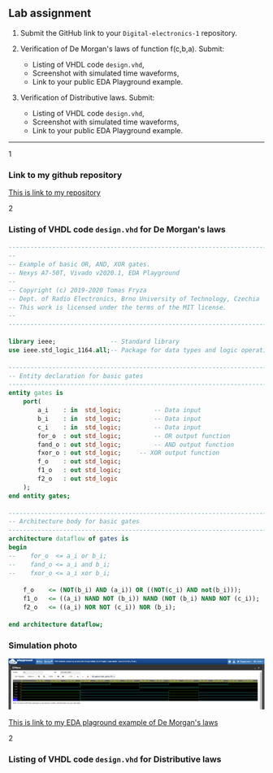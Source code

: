 ## Lab assignment

1. Submit the GitHub link to your `Digital-electronics-1` repository.

2. Verification of De Morgan's laws of function f(c,b,a). Submit:
    * Listing of VHDL code `design.vhd`,
    * Screenshot with simulated time waveforms,
    * Link to your public EDA Playground example.

3. Verification of Distributive laws. Submit:
    * Listing of VHDL code `design.vhd`,
    * Screenshot with simulated time waveforms,
    * Link to your public EDA Playground example.

------------------------------------------------------------------------

1

### Link to my github repository

[This is link to my repository](https://github.com/xfrolk03/Digital-electronics-1-2021)

2

### Listing of VHDL code `design.vhd` for De Morgan's laws 

```vhdl
------------------------------------------------------------------------
--
-- Example of basic OR, AND, XOR gates.
-- Nexys A7-50T, Vivado v2020.1, EDA Playground
--
-- Copyright (c) 2019-2020 Tomas Fryza
-- Dept. of Radio Electronics, Brno University of Technology, Czechia
-- This work is licensed under the terms of the MIT license.
--
------------------------------------------------------------------------

library ieee;               -- Standard library
use ieee.std_logic_1164.all;-- Package for data types and logic operations

------------------------------------------------------------------------
-- Entity declaration for basic gates
------------------------------------------------------------------------
entity gates is
    port(
        a_i    : in  std_logic;         -- Data input
        b_i    : in  std_logic;         -- Data input
        c_i    : in  std_logic;         -- Data input
        for_o  : out std_logic;         -- OR output function
        fand_o : out std_logic;         -- AND output function
        fxor_o : out std_logic;		-- XOR output function
        f_o    : out std_logic;
        f1_o   : out std_logic;
        f2_o   : out std_logic
    );
end entity gates;

------------------------------------------------------------------------
-- Architecture body for basic gates
------------------------------------------------------------------------
architecture dataflow of gates is
begin
--    for_o  <= a_i or b_i;
--    fand_o <= a_i and b_i;
--    fxor_o <= a_i xor b_i;
    
    f_o    <= (NOT(b_i) AND (a_i)) OR ((NOT(c_i) AND not(b_i)));
    f1_o   <= ((a_i) NAND NOT (b_i)) NAND (NOT (b_i) NAND NOT (c_i));
    f2_o   <= ((a_i) NOR NOT (c_i)) NOR (b_i);
    
end architecture dataflow;
```

### Simulation photo

![photo_of_simulation](01.png)

[This is link to my EDA plaground example of De Morgan's laws](https://www.edaplayground.com/x/eDBZ)


2

### Listing of VHDL code `design.vhd` for Distributive laws

```vhdl


